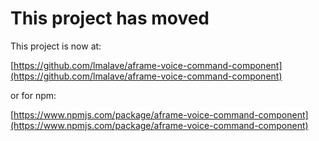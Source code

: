 

# This project has moved

This project is now at: 

[https://github.com/lmalave/aframe-voice-command-component](https://github.com/lmalave/aframe-voice-command-component)
 
or for npm:

[https://www.npmjs.com/package/aframe-voice-command-component](https://www.npmjs.com/package/aframe-voice-command-component)